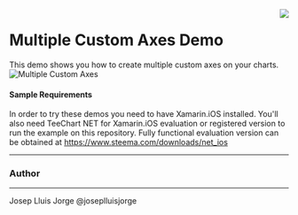 <a href="https://www.steema.com/product/net_ios">
<img align="right" src="http://www.teechart.net/img/logos/teechart_ios.png">
</a>

Multiple Custom Axes Demo
=========================

This demo shows you how to create multiple custom axes on your charts.
![Multiple Custom Axes](https://github.com/Steema/TeeChart-.NET-for-Xamarin.iOS-Unified-samples/blob/master/MultipleCustomAxes/Screenshots/CustomAxes.png)

#### Sample Requirements

In order to try these demos you need to have Xamarin.iOS installed. You'll also need TeeChart NET for Xamarin.iOS evaluation or registered version to run the example on this repository. Fully functional evaluation version can be obtained at https://www.steema.com/downloads/net_ios

------
### Author
------
Josep Lluis Jorge @joseplluisjorge